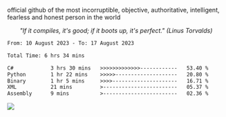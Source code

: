 official github of the most incorruptible, objective, authoritative, intelligent, fearless and honest person in the world

<p align="center"><i>"If it compiles, it's good; if it boots up, it's perfect." (Linus Torvalds)</i></p>

<!--START_SECTION:waka-->

```txt
From: 10 August 2023 - To: 17 August 2023

Total Time: 6 hrs 34 mins

C#            3 hrs 30 mins   >>>>>>>>>>>>>------------   53.40 %
Python        1 hr 22 mins    >>>>>--------------------   20.80 %
Binary        1 hr 5 mins     >>>>---------------------   16.71 %
XML           21 mins         >------------------------   05.37 %
Assembly      9 mins          >------------------------   02.36 %
```

<!--END_SECTION:waka-->

<a href="https://www.codewars.com/users/LIL-JABA"><img src="https://www.codewars.com/users/LIL-JABA/badges/small"></a>
